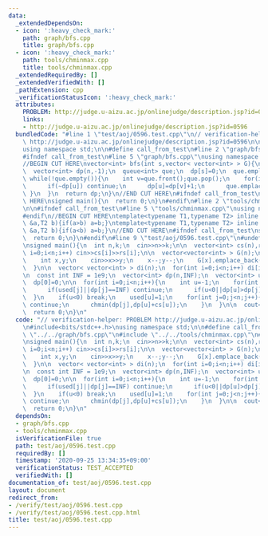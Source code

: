 ```yaml
---
data:
  _extendedDependsOn:
  - icon: ':heavy_check_mark:'
    path: graph/bfs.cpp
    title: graph/bfs.cpp
  - icon: ':heavy_check_mark:'
    path: tools/chminmax.cpp
    title: tools/chminmax.cpp
  _extendedRequiredBy: []
  _extendedVerifiedWith: []
  _pathExtension: cpp
  _verificationStatusIcon: ':heavy_check_mark:'
  attributes:
    PROBLEM: http://judge.u-aizu.ac.jp/onlinejudge/description.jsp?id=0596
    links:
    - http://judge.u-aizu.ac.jp/onlinejudge/description.jsp?id=0596
  bundledCode: "#line 1 \"test/aoj/0596.test.cpp\"\n// verification-helper: PROBLEM\
    \ http://judge.u-aizu.ac.jp/onlinejudge/description.jsp?id=0596\n\n#include<bits/stdc++.h>\n\
    using namespace std;\n\n#define call_from_test\n#line 2 \"graph/bfs.cpp\"\n\n\
    #ifndef call_from_test\n#line 5 \"graph/bfs.cpp\"\nusing namespace std;\n#endif\n\
    //BEGIN CUT HERE\nvector<int> bfs(int s,vector< vector<int> > G){\n  int n=G.size();\n\
    \  vector<int> dp(n,-1);\n  queue<int> que;\n  dp[s]=0;\n  que.emplace(s);\n \
    \ while(!que.empty()){\n    int v=que.front();que.pop();\n    for(int u:G[v]){\n\
    \      if(~dp[u]) continue;\n      dp[u]=dp[v]+1;\n      que.emplace(u);\n   \
    \ }\n  }\n  return dp;\n}\n//END CUT HERE\n#ifndef call_from_test\n//INSERT ABOVE\
    \ HERE\nsigned main(){\n  return 0;\n}\n#endif\n#line 2 \"tools/chminmax.cpp\"\
    \n\n#ifndef call_from_test\n#line 5 \"tools/chminmax.cpp\"\nusing namespace std;\n\
    #endif\n//BEGIN CUT HERE\ntemplate<typename T1,typename T2> inline void chmin(T1\
    \ &a,T2 b){if(a>b) a=b;}\ntemplate<typename T1,typename T2> inline void chmax(T1\
    \ &a,T2 b){if(a<b) a=b;}\n//END CUT HERE\n#ifndef call_from_test\nsigned main(){\n\
    \  return 0;\n}\n#endif\n#line 9 \"test/aoj/0596.test.cpp\"\n#undef call_from_test\n\
    \nsigned main(){\n  int n,k;\n  cin>>n>>k;\n\n  vector<int> cs(n),rs(n);\n  for(int\
    \ i=0;i<n;i++) cin>>cs[i]>>rs[i];\n\n  vector<vector<int> > G(n);\n  for(int i=0;i<k;i++){\n\
    \    int x,y;\n    cin>>x>>y;\n    x--;y--;\n    G[x].emplace_back(y);\n    G[y].emplace_back(x);\n\
    \  }\n\n  vector< vector<int> > di(n);\n  for(int i=0;i<n;i++) di[i]=bfs(i,G);\n\
    \n  const int INF = 1e9;\n  vector<int> dp(n,INF);\n  vector<int> used(n,0);\n\
    \  dp[0]=0;\n\n  for(int i=0;i<n;i++){\n    int u=-1;\n    for(int j=0;j<n;j++){\n\
    \      if(used[j]||dp[j]==INF) continue;\n      if(u<0||dp[u]>dp[j]) u=j;\n  \
    \  }\n    if(u<0) break;\n    used[u]=1;\n    for(int j=0;j<n;j++){\n      if(di[u][j]>rs[u])\
    \ continue;\n      chmin(dp[j],dp[u]+cs[u]);\n    }\n  }\n\n  cout<<dp[n-1]<<endl;\n\
    \  return 0;\n}\n"
  code: "// verification-helper: PROBLEM http://judge.u-aizu.ac.jp/onlinejudge/description.jsp?id=0596\n\
    \n#include<bits/stdc++.h>\nusing namespace std;\n\n#define call_from_test\n#include\
    \ \"../../graph/bfs.cpp\"\n#include \"../../tools/chminmax.cpp\"\n#undef call_from_test\n\
    \nsigned main(){\n  int n,k;\n  cin>>n>>k;\n\n  vector<int> cs(n),rs(n);\n  for(int\
    \ i=0;i<n;i++) cin>>cs[i]>>rs[i];\n\n  vector<vector<int> > G(n);\n  for(int i=0;i<k;i++){\n\
    \    int x,y;\n    cin>>x>>y;\n    x--;y--;\n    G[x].emplace_back(y);\n    G[y].emplace_back(x);\n\
    \  }\n\n  vector< vector<int> > di(n);\n  for(int i=0;i<n;i++) di[i]=bfs(i,G);\n\
    \n  const int INF = 1e9;\n  vector<int> dp(n,INF);\n  vector<int> used(n,0);\n\
    \  dp[0]=0;\n\n  for(int i=0;i<n;i++){\n    int u=-1;\n    for(int j=0;j<n;j++){\n\
    \      if(used[j]||dp[j]==INF) continue;\n      if(u<0||dp[u]>dp[j]) u=j;\n  \
    \  }\n    if(u<0) break;\n    used[u]=1;\n    for(int j=0;j<n;j++){\n      if(di[u][j]>rs[u])\
    \ continue;\n      chmin(dp[j],dp[u]+cs[u]);\n    }\n  }\n\n  cout<<dp[n-1]<<endl;\n\
    \  return 0;\n}\n"
  dependsOn:
  - graph/bfs.cpp
  - tools/chminmax.cpp
  isVerificationFile: true
  path: test/aoj/0596.test.cpp
  requiredBy: []
  timestamp: '2020-09-25 13:34:35+09:00'
  verificationStatus: TEST_ACCEPTED
  verifiedWith: []
documentation_of: test/aoj/0596.test.cpp
layout: document
redirect_from:
- /verify/test/aoj/0596.test.cpp
- /verify/test/aoj/0596.test.cpp.html
title: test/aoj/0596.test.cpp
---
```

